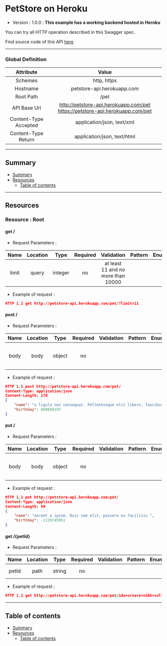 # PetStore on Heroku
* Version : 1.0.0
: **This example has a working backend hosted in Heroku**

You can try all HTTP operation described in this Swagger spec.

Find source code of this API [here](https://github.com/mohsen1/petstore-api)



---

### Global Definition
| Attribute | Value |
| :-------: | :---: |
| Schemes | http, https |
| Hostname | petstore-api.herokuapp.com |
| Root Path | /pet |
| API Base Url | http://petstore-api.herokuapp.com/pet https://petstore-api.herokuapp.com/pet |
| Content-Type Accepted | application/json, text/xml |
| Content-Type Return | application/json, text/html |

---

## Summary 
* [Summary](#summary)
* [Resources](#resources)
    * [Table of contents](#table-of-contents)


---

## Resources 
### Resource : Root
#### get /

* Request Parameters :

| Name | Location | Type | Required | Validation | Pattern | Enum | Definition | Default | Example | Description |
| :--: | :------: | :--: | :------: | :--------: | :-----: | :--: | :--------: | :-----: | :-----: | :---------: |
| limit | query | integer |  no | at least 11 and no more than 10000 |  |  |  | 11 |  | number of pets to return |

* Example of request :
```json
HTTP 1.1 get http://petstore-api.herokuapp.com/pet/?limit=11 
```



#### post /

* Request Parameters :

| Name | Location | Type | Required | Validation | Pattern | Enum | Definition | Default | Example | Description |
| :--: | :------: | :--: | :------: | :--------: | :-----: | :--: | :--------: | :-----: | :-----: | :---------: |
| body | body | object |  no |  |  |  | [#/paths///post/parameters/0](#testtoto) |  |  | The pet JSON you want to post |

* Example of request :
```json
HTTP 1.1 post http://petstore-api.herokuapp.com/pet/ 
Content-Type: application/json
Content-Length: 270
{
    "name": "u ligula non consequat. Pellentesque elit libero, faucibus luctus ante nec, volutpat dictum neque. Donec molestie, eros in pretium pulvinar, est leo vehicula lectus, a cursus neque erat vitae odio. Sed sed neque dignissim, im",
    "birthday": 809050197
}
```



#### put /

* Request Parameters :

| Name | Location | Type | Required | Validation | Pattern | Enum | Definition | Default | Example | Description |
| :--: | :------: | :--: | :------: | :--------: | :-----: | :--: | :--------: | :-----: | :-----: | :---------: |
| body | body | object |  no |  |  |  | [#/paths///put/parameters/0](#testtoto) |  |  | The pet JSON you want to post |

* Example of request :
```json
HTTP 1.1 put http://petstore-api.herokuapp.com/pet/ 
Content-Type: application/json
Content-Length: 99
{
    "name": "aoreet a ipsum. Duis sem elit, posuere eu facilisis ",
    "birthday": -1129745051
}
```




#### get /{petId}

* Request Parameters :

| Name | Location | Type | Required | Validation | Pattern | Enum | Definition | Default | Example | Description |
| :--: | :------: | :--: | :------: | :--------: | :-----: | :--: | :--------: | :-----: | :-----: | :---------: |
| petId | path | string |  no |  |  |  |  |  |  | ID of the pet |

* Example of request :
```json
HTTP 1.1 get http://petstore-api.herokuapp.com/pet/ida+ornare+nibh+sollicitudin+et.+Curabitur+pulvinar+metus+massa%2C+malesuada+facilisis+sapien+finibus+at.+Nullam+finibus+urna+v 
```






---

## Table of contents
* [Summary](#summary)
* [Resources](#resources)
    * [Table of contents](#table-of-contents)


